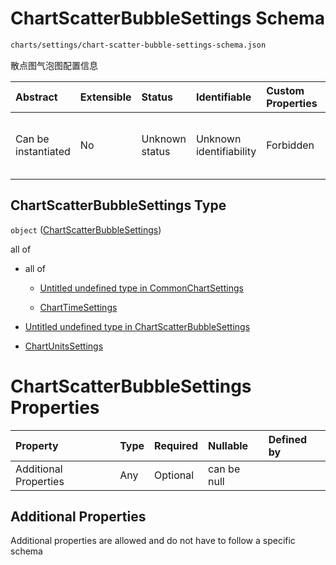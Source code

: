 # ChartScatterBubbleSettings Schema

```txt
charts/settings/chart-scatter-bubble-settings-schema.json
```

散点图气泡图配置信息

| Abstract            | Extensible | Status         | Identifiable            | Custom Properties | Additional Properties | Access Restrictions | Defined In                                                                                                                           |
| :------------------ | :--------- | :------------- | :---------------------- | :---------------- | :-------------------- | :------------------ | :----------------------------------------------------------------------------------------------------------------------------------- |
| Can be instantiated | No         | Unknown status | Unknown identifiability | Forbidden         | Allowed               | none                | [chart-scatter-bubble-settings-schema.json](../out/charts/settings/chart-scatter-bubble-settings-schema.json "open original schema") |

## ChartScatterBubbleSettings Type

`object` ([ChartScatterBubbleSettings](chart-scatter-bubble-settings-schema.md))

all of

* all of

  * [Untitled undefined type in CommonChartSettings](common-settings-schema-allof-0.md "check type definition")

  * [ChartTimeSettings](settings-time-schema.md "check type definition")

* [Untitled undefined type in ChartScatterBubbleSettings](chart-scatter-bubble-settings-schema-allof-1.md "check type definition")

* [ChartUnitsSettings](settings-units-schema.md "check type definition")

# ChartScatterBubbleSettings Properties

| Property              | Type | Required | Nullable    | Defined by |
| :-------------------- | :--- | :------- | :---------- | :--------- |
| Additional Properties | Any  | Optional | can be null |            |

## Additional Properties

Additional properties are allowed and do not have to follow a specific schema
